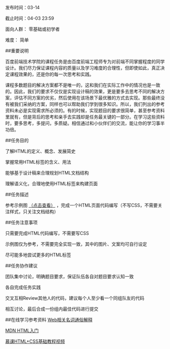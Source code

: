 发布时间：03-14

截止时间：04-03 23:59

面向人群：
零基础或初学者

难度：
简单

##重要说明

百度前端技术学院的课程任务是由百度前端工程师专为对前端不同掌握程度的同学设计。我们尽力保证课程内容的质量以及学习难度的合理性，但即使如此，真正决定课程效果的，还是你的每一次思考和实践。

课程多数题目的解决方案都不是唯一的，这和我们在实际工作中的情况也是一致的。因此，我们的要求不仅仅是实现设计稿的效果，更是要多去思考不同的解决方案，评估不同方案的优劣，然后使用在该场景下最优雅的方式去实现。那些最终没有被我们采纳的方案，同样也可以帮助我们学到很多知识。所以，我们列出的参考资料未必是实现需求所必须的。有的时候，实现题目的要求很简单，甚至参考资料里就有，但是背后的思考和亲手去实践却是任务最关键的一部分。在学习这些资料时，要多思考，多提问，多质疑。相信通过和小伙伴们的交流，能让你的学习事半功倍。

##任务目的

了解HTML的定义、概念、发展简史

掌握常用HTML标签的含义、用法

能够基于设计稿来合理规划HTML文档结构

理解语义化，合理地使用HTML标签来构建页面

##任务描述

参考示例图 [（点击查看）](http://7xrp04.com1.z0.glb.clouddn.com/task_1_1_1.jpg "Title") ，完成一个HTML页面代码编写（不写CSS，不需要关注样式，只关注文档结构）

##任务注意事项

只需要完成HTML代码编写，不需要写CSS

示例图仅为参考，不需要完全实现一致，其中的图片、文案均可自行设定

尽可能多地尝试更多的HTML标签

##任务协作建议

团队集中讨论，明确题目要求，保证队伍各自对题目要求认知一致

各自完成任务实践

交叉互相Review其他人的代码，建议每个人至少看一个同组队友的代码

相互讨论，最后合成一份组内最佳代码进行提交

##在线学习参考资料
[Web相关名词通俗解释](https://www.zhihu.com/question/22689579 "Title") 

[MDN HTML入门](https://developer.mozilla.org/zh-CN/docs/Web/Guide/HTML/Introduction "Title") 

[慕课HTML+CSS基础教程视频](http://www.imooc.com/learn/9 "Title") 


